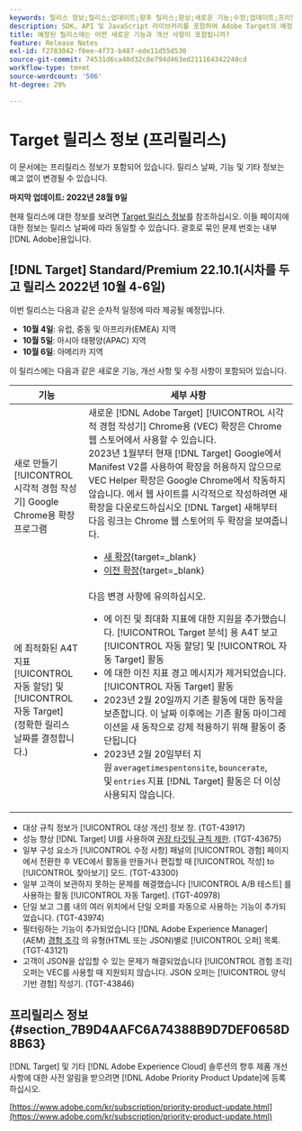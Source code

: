 ```yaml
---
keywords: 릴리스 정보;릴리스;업데이트;향후 릴리스;향상;새로운 기능;수정;업데이트;프리릴리스
description: SDK, API 및 JavaScript 라이브러리를 포함하여 Adobe Target의 예정된 릴리스에 포함된 새로운 기능, 개선 사항 및 수정 내용에 대해 알아봅니다.
title: 예정된 릴리스에는 어떤 새로운 기능과 개선 사항이 포함됩니까?
feature: Release Notes
exl-id: f2783042-f6ee-4f73-b487-ede11d55d530
source-git-commit: 74531d6ca40d32c8e794d463ed211164342240cd
workflow-type: tm+mt
source-wordcount: '506'
ht-degree: 29%

---
```


# Target 릴리스 정보 (프리릴리스)

이 문서에는 프리릴리스 정보가 포함되어 있습니다. 릴리스 날짜, 기능 및 기타 정보는 예고 없이 변경될 수 있습니다.

**마지막 업데이트: 2022년 28월 9일**

현재 릴리스에 대한 정보를 보려면 [Target 릴리스 정보](release-notes.md)를 참조하십시오. 이들 페이지에 대한 정보는 릴리스 날짜에 따라 동일할 수 있습니다. 괄호로 묶인 문제 번호는 내부 [!DNL Adobe]용입니다.

## [!DNL Target] Standard/Premium 22.10.1(시차를 두고 릴리스 2022년 10월 4-6일)

이번 릴리스는 다음과 같은 순차적 일정에 따라 제공될 예정입니다.

* **10월 4일**: 유럽, 중동 및 아프리카(EMEA) 지역
* **10월 5일**: 아시아 태평양(APAC) 지역
* **10월 6일**: 아메리카 지역

이 릴리스에는 다음과 같은 새로운 기능, 개선 사항 및 수정 사항이 포함되어 있습니다.

| 기능 | 세부 사항 |
| --- | --- |
| 새로 만들기 [!UICONTROL 시각적 경험 작성기] Google Chrome용 확장 프로그램 | 새로운 [!DNL Adobe Target] [!UICONTROL 시각적 경험 작성기] Chrome용 (VEC) 확장은 Chrome 웹 스토어에서 사용할 수 있습니다.<br>2023년 1월부터 현재 [!DNL Target] Google에서 Manifest V2를 사용하여 확장을 허용하지 않으므로 VEC Helper 확장은 Google Chrome에서 작동하지 않습니다. 에서 웹 사이트를 시각적으로 작성하려면 새 확장을 다운로드하십시오 [!DNL Target] 새해부터<br>다음 링크는 Chrome 웹 스토어의 두 확장을 보여줍니다.<ul><li>[새 확장](https://chrome.google.com/webstore/detail/adobe-experience-cloud-vi/kgmjjkfjacffaebgpkpcllakjifppnca){target=_blank}</li><li>[이전 확장](https://chrome.google.com/webstore/detail/adobe-target-vec-helper/ggjpideecfnbipkacplkhhaflkdjagak){target=_blank}</li></ul> |
| 에 최적화된 A4T 지표 [!UICONTROL 자동 할당] 및 [!UICONTROL 자동 Target]<br>(정확한 릴리스 날짜를 결정합니다.) | 다음 변경 사항에 유의하십시오.<ul><li>에 이진 및 최대화 지표에 대한 지원을 추가했습니다. [!UICONTROL Target 분석] 용 A4T 보고 [!UICONTROL 자동 할당] 및 [!UICONTROL 자동 Target] 활동</li><li>에 대한 이진 지표 경고 메시지가 제거되었습니다. [!UICONTROL 자동 Target] 활동</li><li>2023년 2월 20일까지 기존 활동에 대한 동작을 보존합니다. 이 날짜 이후에는 기존 활동 마이그레이션을 새 동작으로 강제 적용하기 위해 활동이 중단됩니다</li><li>2023년 2월 20일부터 지원 `averagetimespentonsite`, `bouncerate`, 및 `entries` 지표 [!DNL Target] 활동은 더 이상 사용되지 않습니다.</li></ul> |

* 대상 규칙 정보가 [!UICONTROL 대상 개선] 정보 창. (TGT-43917)
* 성능 향상 [!DNL Target] UI를 사용하여 [권장 타깃팅 규칙 제한](/help/main/r-troubleshooting-target/target-limits.md#targeting-rules). (TGT-43675)
* 일부 구성 요소가 [!UICONTROL 수정 사항] 패널의 [!UICONTROL 경험] 페이지에서 전환한 후 VEC에서 활동을 만들거나 편집할 때 [!UICONTROL 작성] to [!UICONTROL 찾아보기] 모드. (TGT-43300)
* 일부 고객이 보관하지 못하는 문제를 해결했습니다 [!UICONTROL A/B 테스트] 를 사용하는 활동 [!UICONTROL 자동 Target]. (TGT-40978)
* 단일 보고 그룹 내의 여러 위치에서 단일 오퍼를 자동으로 사용하는 기능이 추가되었습니다. (TGT-43974)
* 필터링하는 기능이 추가되었습니다 [!DNL Adobe Experience Manager] (AEM) [경험 조각](/help/main/c-experiences/c-manage-content/aem-experience-fragments.md) 의 유형(HTML 또는 JSON)별로 [!UICONTROL 오퍼] 목록. (TGT-43121)
* 고객이 JSON을 삽입할 수 있는 문제가 해결되었습니다 [!UICONTROL 경험 조각] 오퍼는 VEC를 사용할 때 지원되지 않습니다. JSON 오퍼는 [!UICONTROL 양식 기반 경험] 작성기. (TGT-43846)

## 프리릴리스 정보 {#section_7B9D4AAFC6A74388B9D7DEF0658D8B63}

[!DNL Target] 및 기타 [!DNL Adobe Experience Cloud] 솔루션의 향후 제품 개선 사항에 대한 사전 알림을 받으려면 [!DNL Adobe Priority Product Update]에 등록하십시오.

[https://www.adobe.com/kr/subscription/priority-product-update.html](https://www.adobe.com/kr/subscription/priority-product-update.html)

